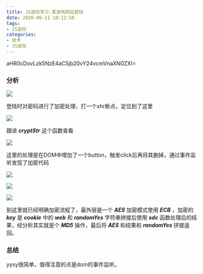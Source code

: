 ```yaml
---
title: JS逆向学习-某游戏网站登陆
date: 2020-06-11 18:12:50
tags:
- JS逆向
categories:
- 技术
- JS逆向
---
```


aHR0cDovLzk5NzE4aC5jb20vY24vcmVnaXN0ZXI=

### 分析



![](WX20200611-181630.png)

登陆时对密码进行了加密处理，打一个xhr断点，定位到了这里

![](WX20200611-181835.png)

跟进 ***cryptStr*** 这个函数查看

![](WX20200611-182047.png)

这里的处理是在DOM中增加了一个button，触发click后再将其删掉，通过事件监听发现了加密代码

![](WX20200611-182300.png)

![](WX20200611-182430.png)

![](WX20200611-182544.png)

到这里就已经明确加密流程了，最外层是一个 ***AES*** 加密模式使用 ***ECB*** ，加密的 ***key*** 是 ***cookie*** 中的 ***web*** 和 ***randomYes*** 字符串拼接后使用 ***sdc*** 函数处理后的结果，经分析其实就是个 ***MD5*** 操作，最后将 ***AES*** 和结果和 ***randomYes*** 拼接返回。

### 总结

yysy很简单，值得注意的点是dom的事件监听。

